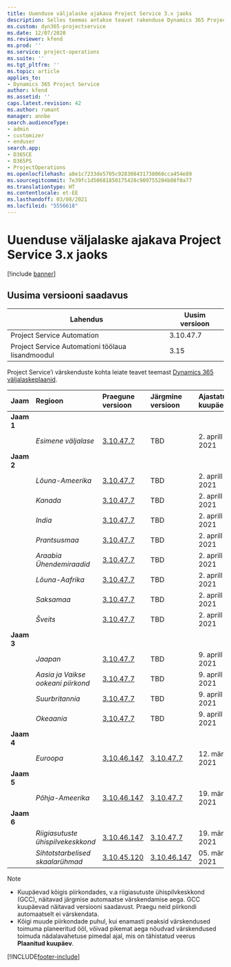 ```yaml
---
title: Uuenduse väljalaske ajakava Project Service 3.x jaoks
description: Selles teemas antakse teavet rakenduse Dynamics 365 Project Service Automation saadaolevate ja tulevaste väljaannete kohta.
ms.custom: dyn365-projectservice
ms.date: 12/07/2020
ms.reviewer: kfend
ms.prod: ''
ms.service: project-operations
ms.suite: ''
ms.tgt_pltfrm: ''
ms.topic: article
applies_to:
- Dynamics 365 Project Service
author: kfend
ms.assetid: ''
caps.latest.revision: 42
ms.author: rumant
manager: annbe
search.audienceType:
- admin
- customizer
- enduser
search.app:
- D365CE
- D365PS
- ProjectOperations
ms.openlocfilehash: a8e1c7233de5705c928308431738060cca454e89
ms.sourcegitcommit: 7e39fc1d50681850175428c909755204b08f0a77
ms.translationtype: HT
ms.contentlocale: et-EE
ms.lasthandoff: 03/08/2021
ms.locfileid: "5556618"
---
```

# <a name="update-release-schedule-for-project-service-3x"></a>Uuenduse väljalaske ajakava Project Service 3.x jaoks

[!include [banner](../includes/psa-now-project-operations.md)]

## <a name="latest-version-availability"></a>Uusima versiooni saadavus

| Lahendus  | Uusim versioon |
|-------|----|
| Project Service Automation    | 3.10.47.7 |
| Project Service Automationi töölaua lisandmoodul                | 3.15          |

Project Service’i värskenduste kohta leiate teavet teemast [Dynamics 365 väljalaskeplaanid](https://docs.microsoft.com/dynamics365/release-plans/). 

| Jaam  | Regioon | Praegune versioon | Järgmine versioon |  Ajastatud kuupäev
| :---   | :---   | :---   | :---   |:---   |         
|<strong>Jaam 1</strong> | |  |  | |
| | <i>Esimene väljalase</i> | [3.10.47.7](whats-new-ur-29.md) | TBD | 2. aprill 2021
|<strong>Jaam 2</strong> | |  |  | |
| | <i>Lõuna-Ameerika</i> | [3.10.47.7](whats-new-ur-29.md) | TBD | 2. aprill 2021
| | <i>Kanada</i> | [3.10.47.7](whats-new-ur-29.md) | TBD | 2. aprill 2021
| | <i>India</i> | [3.10.47.7](whats-new-ur-29.md) | TBD | 2. aprill 2021
| | <i>Prantsusmaa</i> | [3.10.47.7](whats-new-ur-29.md) | TBD | 2. aprill 2021
| | <i>Araabia Ühendemiraadid</i> | [3.10.47.7](whats-new-ur-29.md) | TBD | 2. aprill 2021
| | <i>Lõuna-Aafrika</i> | [3.10.47.7](whats-new-ur-29.md) | TBD | 2. aprill 2021
| | <i>Saksamaa</i> | [3.10.47.7](whats-new-ur-29.md) | TBD | 2. aprill 2021
| | <i>Šveits</i> | [3.10.47.7](whats-new-ur-29.md) | TBD | 2. aprill 2021
|<strong>Jaam 3</strong> | |  |  | |
| | <i>Jaapan</i> | [3.10.47.7](whats-new-ur-29.md) | TBD | 9. aprill 2021
| | <i>Aasia ja Vaikse ookeani piirkond</i> | [3.10.47.7](whats-new-ur-29.md) | TBD | 9. aprill 2021
| | <i>Suurbritannia</i> | [3.10.47.7](whats-new-ur-29.md) | TBD | 9. aprill 2021
| | <i>Okeaania</i> | [3.10.47.7](whats-new-ur-29.md) | TBD | 9. aprill 2021
|<strong>Jaam 4</strong> | |  |  | |
| | <i>Euroopa</i> | [3.10.46.147](whats-new-ur-28-6.md) | [3.10.47.7](whats-new-ur-29.md) | 12. märts 2021
|<strong>Jaam 5</strong> | |  |  | |
| | <i>Põhja-Ameerika</i> | [3.10.46.147](whats-new-ur-28-6.md) | [3.10.47.7](whats-new-ur-29.md) | 19. märts 2021
|<strong>Jaam 6</strong> | |  |  | |
| | <i>Riigiasutuste ühispilvekeskkond</i> | [3.10.46.147](whats-new-ur-28-6.md) | [3.10.47.7](whats-new-ur-29.md) | 19. märts 2021
| | <i>Sihtotstarbelised skaalarühmad</i> | [3.10.45.120](whats-new-ur-27-6.md) | [3.10.46.147](whats-new-ur-28-6.md) | 05. märts 2021

>[!Note]
> - Kuupäevad kõigis piirkondades, v.a riigiasutuste ühispilvkeskkond (GCC), näitavad järgmise automaatse värskendamise aega. GCC kuupäevad näitavad versiooni saadavust. Praegu neid piirkondi automaatselt ei värskendata.
> - Kõigi muude piirkondade puhul, kui enamasti peaksid värskendused toimuma planeeritud ööl, võivad pikemat aega nõudvad värskendused toimuda nädalavahetuse pimedal ajal, mis on tähistatud veerus **Plaanitud kuupäev**.


[!INCLUDE[footer-include](../includes/footer-banner.md)]
